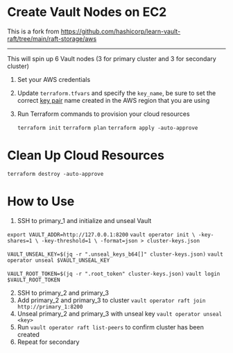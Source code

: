 # Create Vault Nodes on EC2

This is a fork from https://github.com/hashicorp/learn-vault-raft/tree/main/raft-storage/aws

---

This will spin up 6 Vault nodes (3 for primary cluster and 3 for secondary cluster)

1. Set your AWS credentials
2. Update `terraform.tfvars` and specify the `key_name`, be sure to set the correct
    [key
    pair](https://docs.aws.amazon.com/AWSEC2/latest/UserGuide/ec2-key-pairs.html)
    name created in the AWS region that you are using
3.  Run Terraform commands to provision your cloud resources

    `terraform init`
    `terraform plan`
    `terraform apply -auto-approve`

# Clean Up Cloud Resources

`terraform destroy -auto-approve`

# How to Use

1. SSH to primary_1 and initialize and unseal Vault

`export VAULT_ADDR=http://127.0.0.1:8200`
`vault operator init \
    -key-shares=1 \
    -key-threshold=1 \
    -format=json > cluster-keys.json`

`VAULT_UNSEAL_KEY=$(jq -r ".unseal_keys_b64[]" cluster-keys.json)`
`vault operator unseal $VAULT_UNSEAL_KEY`

`VAULT_ROOT_TOKEN=$(jq -r ".root_token" cluster-keys.json)`
`vault login $VAULT_ROOT_TOKEN`

2. SSH to primary_2 and primary_3 
3. Add primary_2 and primary_3 to cluster `vault operator raft join http://primary_1:8200`
4. Unseal primary_2 and primary_3 with unseal key `vault operator unseal <key>`
5. Run `vault operator raft list-peers` to confirm cluster has been created
6. Repeat for secondary